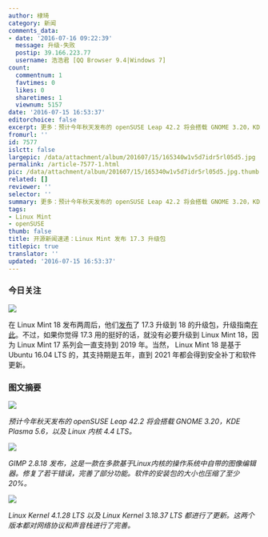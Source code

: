 ```yaml
---
author: 棣琦
category: 新闻
comments_data:
- date: '2016-07-16 09:22:39'
  message: 升级-失败
  postip: 39.166.223.77
  username: 浩浩君 [QQ Browser 9.4|Windows 7]
count:
  commentnum: 1
  favtimes: 0
  likes: 0
  sharetimes: 1
  viewnum: 5157
date: '2016-07-15 16:53:37'
editorchoice: false
excerpt: 更多：预计今年秋天发布的 openSUSE Leap 42.2 将会搭载 GNOME 3.20，KDE Plasma 5.6。
fromurl: ''
id: 7577
islctt: false
largepic: /data/attachment/album/201607/15/165340w1v5d7idr5rl05d5.jpg
permalink: /article-7577-1.html
pic: /data/attachment/album/201607/15/165340w1v5d7idr5rl05d5.jpg.thumb.jpg
related: []
reviewer: ''
selector: ''
summary: 更多：预计今年秋天发布的 openSUSE Leap 42.2 将会搭载 GNOME 3.20，KDE Plasma 5.6。
tags:
- Linux Mint
- openSUSE
thumb: false
title: 开源新闻速递：Linux Mint 发布 17.3 升级包
titlepic: true
translator: ''
updated: '2016-07-15 16:53:37'
---
```


### 今日关注


![](/data/attachment/album/201607/15/165340w1v5d7idr5rl05d5.jpg)


在 Linux Mint 18 发布两周后，他们[发布](http://blog.linuxmint.com/?p=3068)了 17.3 升级到 18 的升级包，升级指南[在此](https://community.linuxmint.com/tutorial/view/2316)。不过，如果你觉得 17.3 用的挺好的话，就没有必要升级到 Linux Mint 18，因为 Linux Mint 17 系列会一直支持到 2019 年。当然， Linux Mint 18 是基于 Ubuntu 16.04 LTS 的，其支持期是五年，直到 2021 年都会得到安全补丁和软件更新。


### 图文摘要


![](/data/attachment/album/201607/15/164933cnwxm8x5x8xxirdm.jpg)


*预计今年秋天发布的 openSUSE Leap 42.2 将会搭载 GNOME 3.20，KDE Plasma 5.6，以及 Linux 内核 4.4 LTS。*


![](/data/attachment/album/201607/15/165026nmzabx1wjkcwbawc.jpg)


*GIMP 2.8.18 发布，这是一款在多款基于Linux内核的操作系统中自带的图像编辑器。修复了若干错误，完善了部分功能。软件的安装包的大小也压缩了至少20%。*


![](/data/attachment/album/201607/15/165210r9rc171zj3n7j1lx.jpg)


*Linux Kernel 4.1.28 LTS 以及 Linux Kernel 3.18.37 LTS 都进行了更新。这两个版本都对网络协议和声音栈进行了完善。*